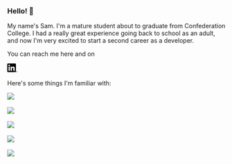 <!--
A big thank you to the devs over at shields.io for the cool badges! Support them here:
[https://opencollective.com/shields]

Also shout out to [https://simpleicons.org/] for the images.
-->

### Hello! :wave:

My name's Sam. I'm a mature student about to graduate from Confederation College. I had a really great experience going back to school as an adult, and now I'm very excited to start a second career as a developer.

You can reach me here and on

<a href="www.linkedin.com/in/samuel-turcotte"><img src="./assets/linkedin.svg" height="20px" ></a>.

Here's some things I'm familiar with:

<a href=""><img src="https://img.shields.io/static/v1?message=C%Sharp%.NET&logoColor=970fdb&style=for-the-badge&logo=C-Sharp&labelColor=333333&color=970fdb"></a>

<a href=""><img src="https://img.shields.io/static/v1?message=JavaScript&logoColor=f5e02a&style=for-the-badge&logo=javascript&labelColor=333333&color=f5e02a"></a>

<a href=""><img src="https://img.shields.io/static/v1?message=HTML5&logoColor=ed4321&style=for-the-badge&logo=html5&labelColor=333333&color=ed4321"></a>

<a href=""><img src="https://img.shields.io/static/v1?message=CSS3&logoColor=0000c4&style=for-the-badge&logo=css3&labelColor=333333&color=0000c4"></a>

<a href=""><img src="https://img.shields.io/static/v1?message=jQuery&logoColor=149ad9&style=for-the-badge&logo=jquery&labelColor=333333&color=021d61"></a>
